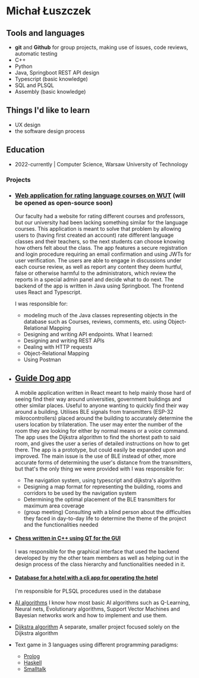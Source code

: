 # Michał Łuszczek

## Tools and languages
- **git** and **Github** for group projects, making use of issues, code reviews, automatic testing
- C++
- Python
- Java, Springboot REST API design
- Typescript (basic knowledge)
- SQL and PLSQL
- Assembly (basic knowledge)

## Things I'd like to learn
- UX design
- the software design process

## Education
- 2022-currently | Computer Science, Warsaw University of Technology

### Projects
- ### [Web application for rating language courses on WUT](https://pap.mgarbowski.pl) (will be opened as open-source soon)
	 Our faculty had a website for rating different courses and professors, but our university had been lacking something similar for the language courses. This application is meant to solve that problem by allowing users to (having first created an account) rate different language classes and their teachers, so the next students can choose knowing how others felt about the class. The app features a secure registration and login procedure requiring an email confirmation and using JWTs for user verification. The users are able to engage in discussions under each course review, as well as report any content they deem hurtful, false or otherwise harmful to the administrators, which review the reports in a special admin panel and decide what to do next.
	 The backend of the app is written in Java using Springboot. The frontend uses React and Typescript. 
	 
	 I was responsible for:
	 - modeling much of the Java classes representing objects in the database such as Courses, reviews, comments, etc. using Object-Relational Mapping
	 - Designing and writing API endpoints. 
	What I learned:
	- Designing and writing REST APIs
	- Dealing with HTTP requests
	- Object-Relational Mapping
	- Using Postman
- ## [Guide Dog app](https://github.com/Faculty-guide-dog-app-team/Faculty-guide-dog-app)
	A mobile application written in React meant to help mainly those hard of seeing find their way around universities, government buildings and other similar places. Useful to anyone wanting to quickly find their way around a building. Utilises BLE signals from transmitters (ESP-32 mikrocontrollers) placed around the building to accurately determine the users location by trilateration. The user may enter the number of the room they are looking for either by normal means or a voice command. The app uses the Dijkstra algorithm to find the shortest path to said room, and gives the user a series of detailed instructions on how to get there. 
	The app is a prototype, but could easily be expanded upon and improved. The main issue is the use of BLE instead of other, more accurate forms of determining the user's distance from the transmitters, but that's the only thing we were provided with
	I was responsible for:
	- The navigation system, using typescript and dijkstra's algorithm
	- Designing a map format for representing the building, rooms and corridors to be used by the navigation system
	- Determining the optimal placement of the BLE transmitters for maximum area coverage
	- (group meeting) Consulting with a blind person about the difficulties they faced in day-to-day life to determine the theme of the project and the functionalities needed 
- #### [Chess written in C++ using QT for the GUI](https://github.com/threescomplement/proi-chess)
	 I was responsible for the graphical interface that used the backend developed by my the other team members as well as helping out in the design process of the class hierarchy and functionalities needed in it. 
- #### [Database for a hotel with a cli app for operating the hotel](https://github.com/threescomplement/bd1-hotel-app) 
	I'm responsible for PLSQL procedures used in the database
- [AI algorithms](https://github.com/MichLuszcz/basic-AI-algorithms)
	 I know how most basic AI algorithms such as Q-Learning, Neural nets, Evolutionary algorithms, Support Vector Machines and Bayesian networks work and how to implement and use them.
- [Dijkstra algorithm](https://github.com/MichLuszcz/dijkstra-algorithm-practice)
	 A separate, smaller project focused solely on the Dijkstra algorithm

- Text game in 3 languages using different programming paradigms:
  - [Prolog](https://github.com/MichLuszcz/space-text-game-prolog)
  - [Haskell](https://github.com/MichLuszcz/space-text-game-haskell)
  - [Smalltalk](https://github.com/MichLuszcz/space-text-game-smalltalk)